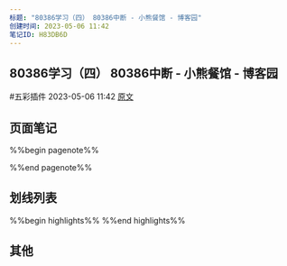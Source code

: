 ```yaml
---
标题: "80386学习（四） 80386中断 - 小熊餐馆 - 博客园"
创建时间: 2023-05-06 11:42
笔记ID: H83DB6D
---
```


## 80386学习（四） 80386中断 - 小熊餐馆 - 博客园 
 #五彩插件 2023-05-06 11:42 [原文](https://www.cnblogs.com/xiaoxiongcanguan/p/13033786.html)

## 页面笔记
%%begin pagenote%%

%%end pagenote%%

## 划线列表
%%begin highlights%%
%%end highlights%%

## 其他


